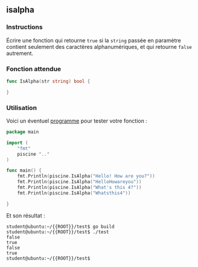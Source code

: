 ## isalpha

### Instructions

Écrire une fonction qui retourne `true` si la `string` passée en paramètre contient seulement des caractères alphanumériques, et qui retourne `false` autrement.

### Fonction attendue

```go
func IsAlpha(str string) bool {

}
```

### Utilisation

Voici un éventuel [programme](TODO-LINK) pour tester votre fonction :

```go
package main

import (
	"fmt"
	piscine ".."
)

func main() {
	fmt.Println(piscine.IsAlpha("Hello! How are you?"))
	fmt.Println(piscine.IsAlpha("HelloHowareyou"))
	fmt.Println(piscine.IsAlpha("What's this 4?"))
	fmt.Println(piscine.IsAlpha("Whatsthis4"))

}
```

Et son résultat :

```console
student@ubuntu:~/{{ROOT}}/test$ go build
student@ubuntu:~/{{ROOT}}/test$ ./test
false
true
false
true
student@ubuntu:~/{{ROOT}}/test$
```
